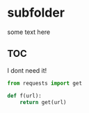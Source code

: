 # subfolder

some text here


## TOC

I dont need it!

```python
from requests import get

def f(url):
	return get(url)

```